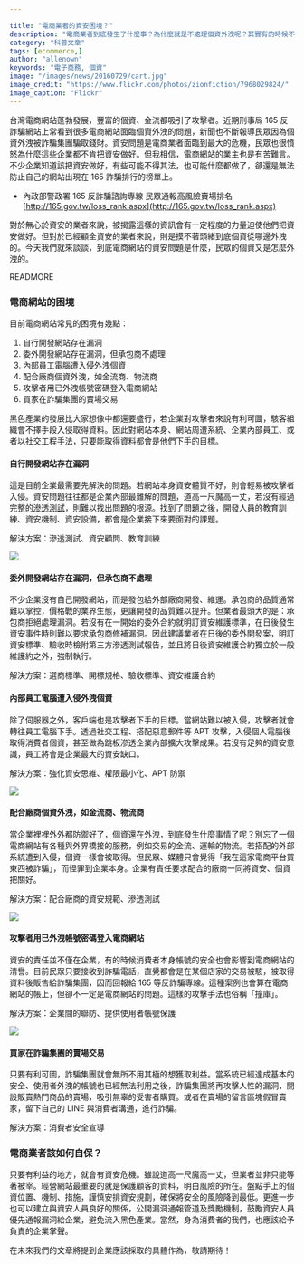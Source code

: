 ```yaml
---

title: "電商業者的資安困境？"
description: "電商業者到底發生了什麼事？為什麼就是不處理個資外洩呢？其實有的時候不是企業不處理，搞不好是有苦難言。今天我們來談談電商業者所遇到的困境是什麼。"
category: "科普文章"
tags: [ecommerce,]
author: "allenown"
keywords: "電子商務, 個資"
image: "/images/news/20160729/cart.jpg"
image_credit: "https://www.flickr.com/photos/zionfiction/7968029824/"
image_caption: "Flickr"
---
```


台灣電商網站蓬勃發展，豐富的個資、金流都吸引了攻擊者。近期刑事局 165 反詐騙網站上常看到很多電商網站面臨個資外洩的問題，新聞也不斷報導民眾因為個資外洩被詐騙集團騙取錢財。資安問題是電商業者面臨到最大的危機，民眾也很憤怒為什麼這些企業都不肯把資安做好。但我相信，電商網站的業主也是有苦難言。不少企業知道該把資安做好，有些可能不得其法，也可能什麼都做了，卻還是無法防止自己的網站出現在 165 詐騙排行的榜單上。

* 內政部警政署 165 反詐騙諮詢專線 民眾通報高風險賣場排名  
[http://165.gov.tw/loss_rank.aspx](http://165.gov.tw/loss_rank.aspx)

對於無心於資安的業者來說，被揭露這樣的資訊會有一定程度的力量迫使他們把資安做好。但對於已經顧全資安的業者來說，則是摸不著頭緒到底個資從哪邊外洩的。今天我們就來談談，到底電商網站的資安問題是什麼，民眾的個資又是怎麼外洩的。

READMORE


### 電商網站的困境

目前電商網站常見的困境有幾點：

1. 自行開發網站存在漏洞
2. 委外開發網站存在漏洞，但承包商不處理
3. 內部員工電腦遭入侵外洩個資
4. 配合廠商個資外洩，如金流商、物流商
5. 攻擊者用已外洩帳號密碼登入電商網站
6. 買家在詐騙集團的賣場交易

黑色產業的發展比大家想像中都還要盛行，若企業對攻擊者來說有利可圖，駭客組織會不擇手段入侵取得資料。因此對網站本身、網站周遭系統、企業內部員工、或者以社交工程手法，只要能取得資料都會是他們下手的目標。

#### 自行開發網站存在漏洞

這是目前企業最需要先解決的問題。若網站本身資安體質不好，則會輕易被攻擊者入侵。資安問題往往都是企業內部最難解的問題，道高一尺魔高一丈，若沒有經過完整的[滲透測試](http://devco.re/services/penetration-test)，則難以找出問題的根源。找到了問題之後，開發人員的教育訓練、資安機制、資安設備，都會是企業接下來要面對的課題。

解決方案：滲透測試、資安顧問、教育訓練

![](/images/news/20160729/the_security_dilemma_of_e-commerce_1.png)

#### 委外開發網站存在漏洞，但承包商不處理

不少企業沒有自己開發網站，而是發包給外部廠商開發、維運。承包商的品質通常難以掌控，價格戰的業界生態，更讓開發的品質難以提升。但業者最頭大的是：承包商拒絕處理漏洞。若沒有在一開始的委外合約就明訂資安維護標準，在日後發生資安事件時則難以要求承包商修補漏洞。因此建議業者在日後的委外開發案，明訂資安標準、驗收時檢附第三方滲透測試報告，並且將日後資安維護合約獨立於一般維護約之外，強制執行。

解決方案：選商標準、開標規格、驗收標準、資安維護合約

#### 內部員工電腦遭入侵外洩個資

除了伺服器之外，客戶端也是攻擊者下手的目標。當網站難以被入侵，攻擊者就會轉往員工電腦下手。透過社交工程、搭配惡意郵件等 APT 攻擊，入侵個人電腦後取得消費者個資，甚至做為跳板滲透企業內部擴大攻擊成果。若沒有足夠的資安意識，員工將會是企業最大的資安缺口。

解決方案：強化資安思維、權限最小化、APT 防禦

![](/images/news/20160729/the_security_dilemma_of_e-commerce_2.png)

#### 配合廠商個資外洩，如金流商、物流商

當企業裡裡外外都防禦好了，個資還在外洩，到底發生什麼事情了呢？別忘了一個電商網站有各種與外界橋接的服務，例如交易的金流、運輸的物流。若搭配的外部系統遭到入侵，個資一樣會被取得。但民眾、媒體只會覺得「我在這家電商平台買東西被詐騙」，而怪罪到企業本身。企業有責任要求配合的廠商一同將資安、個資把關好。

解決方案：配合廠商的資安規範、滲透測試

![](/images/news/20160729/the_security_dilemma_of_e-commerce_3.png)

#### 攻擊者用已外洩帳號密碼登入電商網站

資安的責任並不僅在企業，有的時候消費者本身帳號的安全也會影響到電商網站的清譽。目前民眾只要接收到詐騙電話，直覺都會是在某個店家的交易被駭，被取得資料後販售給詐騙集團，因而回報給 165 等反詐騙專線。這種案例也會算在電商網站的帳上，但卻不一定是電商網站的問題。這樣的攻擊手法也俗稱「撞庫」。

解決方案：企業間的聯防、提供使用者帳號保護

![](/images/news/20160729/the_security_dilemma_of_e-commerce_4.png)

#### 買家在詐騙集團的賣場交易

只要有利可圖，詐騙集團就會無所不用其極的想獲取利益。當系統已經達成基本的安全、使用者外洩的帳號也已經無法利用之後，詐騙集團將再攻擊人性的漏洞，開設販賣熱門商品的賣場，吸引無辜的受害者購買。或者在賣場的留言區塊假冒賣家，留下自己的 LINE 與消費者溝通，進行詐騙。

解決方案：消費者安全宣導

### 電商業者該如何自保？

只要有利益的地方，就會有資安危機。雖說道高一尺魔高一丈，但業者並非只能等著被宰。經營網站最重要的就是保護顧客的資料，明白風險的所在。盤點手上的個資位置、機制、措施，謹慎安排資安規劃，確保將安全的風險降到最低。更進一步也可以建立與資安人員良好的關係，公開漏洞通報管道及獎勵機制，鼓勵資安人員優先通報漏洞給企業，避免流入黑色產業。當然，身為消費者的我們，也應該給予負責的企業掌聲。

在未來我們的文章將提到企業應該採取的具體作為，敬請期待！

